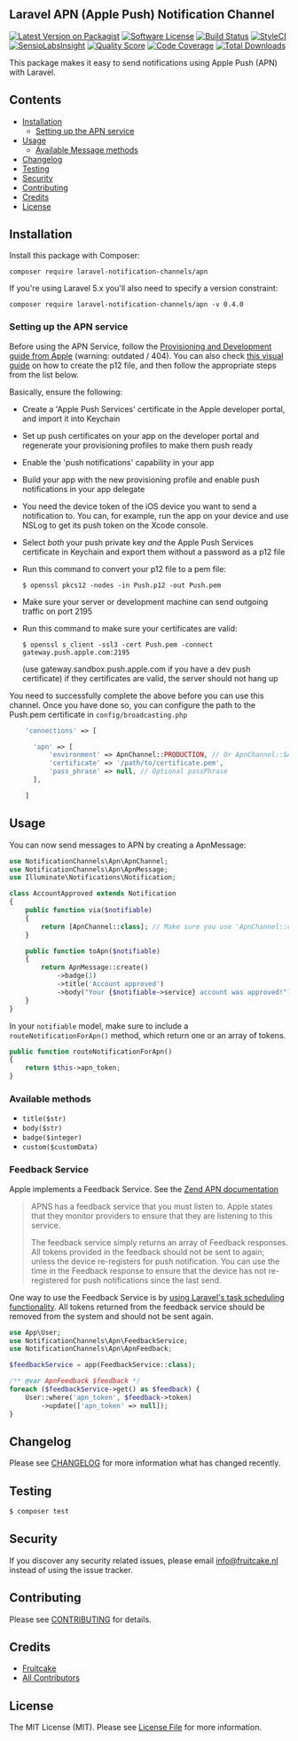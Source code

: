 ## Laravel APN (Apple Push) Notification Channel

[![Latest Version on Packagist](https://img.shields.io/packagist/v/laravel-notification-channels/apn.svg?style=flat-square)](https://packagist.org/packages/laravel-notification-channels/apn)
[![Software License](https://img.shields.io/badge/license-MIT-brightgreen.svg?style=flat-square)](LICENSE.md)
[![Build Status](https://img.shields.io/travis/laravel-notification-channels/apn/master.svg?style=flat-square)](https://travis-ci.org/laravel-notification-channels/apn)
[![StyleCI](https://styleci.io/repos/66449499/shield)](https://styleci.io/repos/:style_ci_id)
[![SensioLabsInsight](https://img.shields.io/sensiolabs/i/c0cd30d0-1013-4ced-a4b5-65e0dc87832e.svg?style=flat-square)](https://insight.sensiolabs.com/projects/c0cd30d0-1013-4ced-a4b5-65e0dc87832e)
[![Quality Score](https://img.shields.io/scrutinizer/g/laravel-notification-channels/apn.svg?style=flat-square)](https://scrutinizer-ci.com/g/laravel-notification-channels/apn)
[![Code Coverage](https://img.shields.io/scrutinizer/coverage/g/laravel-notification-channels/apn/master.svg?style=flat-square)](https://scrutinizer-ci.com/g/laravel-notification-channels/apn/?branch=master)
[![Total Downloads](https://img.shields.io/packagist/dt/laravel-notification-channels/apn.svg?style=flat-square)](https://packagist.org/packages/laravel-notification-channels/apn)

This package makes it easy to send notifications using Apple Push (APN) with Laravel.

## Contents

- [Installation](#installation)
	- [Setting up the APN service](#setting-up-the-apn-service)
- [Usage](#usage)
	- [Available Message methods](#available-message-methods)
- [Changelog](#changelog)
- [Testing](#testing)
- [Security](#security)
- [Contributing](#contributing)
- [Credits](#credits)
- [License](#license)


## Installation

Install this package with Composer:

    composer require laravel-notification-channels/apn

If you're using Laravel 5.x you'll also need to specify a version constraint:

    composer require laravel-notification-channels/apn -v 0.4.0

### Setting up the APN service

Before using the APN Service, follow the [Provisioning and Development guide from Apple](https://developer.apple.com/library/ios/documentation/NetworkingInternet/Conceptual/RemoteNotificationsPG/Chapters/ProvisioningDevelopment.html) (warning: outdated / 404). You can also check [this visual guide](https://medium.com/@ufukatalca/generate-apns-certificate-for-ios-push-notifications-ada9234d4c09) on how to create the p12 file, and then follow the appropriate steps from the list below.

Basically, ensure the following:

* Create a 'Apple Push Services' certificate in the Apple developer portal, and import it into Keychain
* Set up push certificates on your app on the developer portal and regenerate your provisioning profiles to make them push ready
* Enable the 'push notifications' capability in your app
* Build your app with the new provisioning profile and enable push notifications in your app delegate
* You need the device token of the iOS device you want to send a notification to. You can, for example, run the app on your device and use NSLog to get its push token on the Xcode console.
* Select *both* your push private key *and* the Apple Push Services certificate in Keychain and export them without a password as a p12 file
* Run this command to convert your p12 file to a pem file:

  `$ openssl pkcs12 -nodes -in Push.p12 -out Push.pem` 
* Make sure your server or development machine can send outgoing traffic on port 2195
* Run this command to make sure your certificates are valid:

  `$ openssl s_client -ssl3 -cert Push.pem -connect gateway.push.apple.com:2195`

  (use gateway.sandbox.push.apple.com if you have a dev push certificate)
  if they certificates are valid, the server should not hang up

You need to successfully complete the above before you can use this channel. Once you have done so, you can configure the path to the Push.pem certificate in `config/broadcasting.php`

```php
    'connections' => [

      'apn' => [
          'environment' => ApnChannel::PRODUCTION, // Or ApnChannel::SANDBOX
          'certificate' => '/path/to/certificate.pem', 
          'pass_phrase' => null, // Optional passPhrase
      ],

    ]
```

## Usage

You can now send messages to APN by creating a ApnMessage:

```php
use NotificationChannels\Apn\ApnChannel;
use NotificationChannels\Apn\ApnMessage;
use Illuminate\Notifications\Notification;

class AccountApproved extends Notification
{
    public function via($notifiable)
    {
        return [ApnChannel::class]; // Make sure you use 'ApnChannel::class', not just 'apn'
    }

    public function toApn($notifiable)
    {
        return ApnMessage::create()
            ->badge(1)
            ->title('Account approved')
            ->body("Your {$notifiable->service} account was approved!");
    }
}
```

In your `notifiable` model, make sure to include a `routeNotificationForApn()` method, which return one or an array of tokens.

```php
public function routeNotificationForApn()
{
    return $this->apn_token;
}
```

### Available methods

 - `title($str)`
 - `body($str)`
 - `badge($integer)`
 - `custom($customData)`

### Feedback Service

Apple implements a Feedback Service. See the [Zend APN documentation](https://framework.zend.com/manual/2.2/en/modules/zendservice.apple.apns.html#feedback-service)

> APNS has a feedback service that you must listen to. Apple states that they monitor providers to ensure that they are listening to this service.
> 
> The feedback service simply returns an array of Feedback responses. All tokens provided in the feedback should not be sent to again; unless the device re-registers for push notification. You can use the time in the Feedback response to ensure that the device has not re-registered for push notifications since the last send.

One way to use the Feedback Service is by [using Laravel's task scheduling functionality](https://laravel.com/docs/scheduling). All tokens returned from the feedback service should be removed from the system and should not be sent again. 

```php
use App\User;
use NotificationChannels\Apn\FeedbackService;
use NotificationChannels\Apn\ApnFeedback;

$feedbackService = app(FeedbackService::class);

/** @var ApnFeedback $feedback */
foreach ($feedbackService->get() as $feedback) {
    User::where('apn_token', $feedback->token)
        ->update(['apn_token' => null]);
}
```

## Changelog

Please see [CHANGELOG](CHANGELOG.md) for more information what has changed recently.

## Testing

``` bash
$ composer test
```

## Security

If you discover any security related issues, please email info@fruitcake.nl instead of using the issue tracker.

## Contributing

Please see [CONTRIBUTING](CONTRIBUTING.md) for details.

## Credits

- [Fruitcake](https://github.com/fruitcake)
- [All Contributors](../../contributors)

## License

The MIT License (MIT). Please see [License File](LICENSE.md) for more information.
